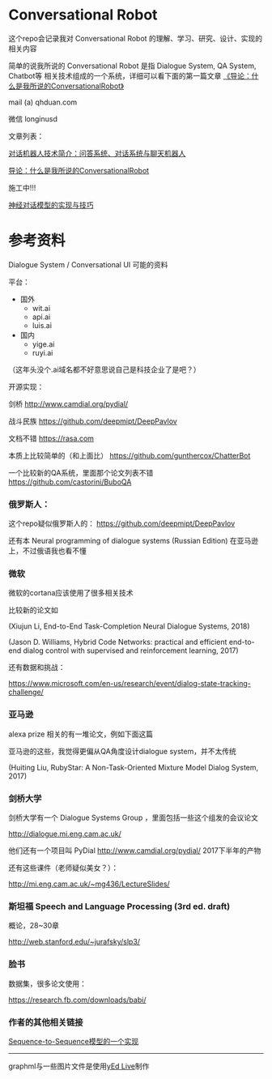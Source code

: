 
# Conversational Robot

这个repo会记录我对 Conversational Robot 的理解、学习、研究、设计、实现的相关内容

简单的说我所说的 Conversational Robot 是指 Dialogue System, QA System, Chatbot等
相关技术组成的一个系统，详细可以看下面的第一篇文章
[《导论：什么是我所说的ConversationalRobot》](/什么是我所说的ConversationalRobot)

mail (a) qhduan.com

微信 longinusd

文章列表：

[对话机器人技术简介：问答系统、对话系统与聊天机器人](/对话机器人技术简介：问答系统、对话系统与聊天机器人)

[导论：什么是我所说的ConversationalRobot](/什么是我所说的ConversationalRobot)

施工中!!!

[神经对话模型的实现与技巧](/神经对话模型的实现与技巧)

# 参考资料

Dialogue System / Conversational UI 可能的资料

平台：

- 国外
    - wit.ai
    - api.ai
    - luis.ai
- 国内
    - yige.ai
    - ruyi.ai

（这年头没个.ai域名都不好意思说自己是科技企业了是吧？）

开源实现：

剑桥 http://www.camdial.org/pydial/

战斗民族 https://github.com/deepmipt/DeepPavlov

文档不错 https://rasa.com

本质上比较简单的（和上面比） https://github.com/gunthercox/ChatterBot

一个比较新的QA系统，里面那个论文列表不错 https://github.com/castorini/BuboQA


### 俄罗斯人：

这个repo疑似俄罗斯人的： https://github.com/deepmipt/DeepPavlov

还有本 Neural programming of dialogue systems (Russian Edition) 在亚马逊上，不过俄语我也看不懂

### 微软

微软的cortana应该使用了很多相关技术

比较新的论文如

(Xiujun Li, End-to-End Task-Completion Neural Dialogue Systems, 2018)

(Jason D. Williams, Hybrid Code Networks: practical and efficient end-to-end dialog control
with supervised and reinforcement learning, 2017)

还有数据和挑战：

https://www.microsoft.com/en-us/research/event/dialog-state-tracking-challenge/

### 亚马逊

alexa prize 相关的有一堆论文，例如下面这篇

亚马逊的这些，我觉得更偏从QA角度设计dialogue system，并不太传统

(Huiting Liu, RubyStar: A Non-Task-Oriented Mixture Model Dialog System, 2017)

### 剑桥大学

剑桥大学有一个 Dialogue Systems Group ，里面包括一些这个组发的会议论文

http://dialogue.mi.eng.cam.ac.uk/

他们还有一个项目叫 PyDial http://www.camdial.org/pydial/  2017下半年的产物

还有这些课件（老师疑似美女？）：

http://mi.eng.cam.ac.uk/~mg436/LectureSlides/

### 斯坦福 Speech and Language Processing (3rd ed. draft)

概论，28~30章

http://web.stanford.edu/~jurafsky/slp3/

### 脸书

数据集，很多论文使用：

https://research.fb.com/downloads/babi/

### 作者的其他相关链接

[Sequence-to-Sequence模型的一个实现](https://github.com/qhduan/just_another_seq2seq)


---

graphml与一些图片文件是使用[yEd Live](https://www.yworks.com/yed-live/)制作
